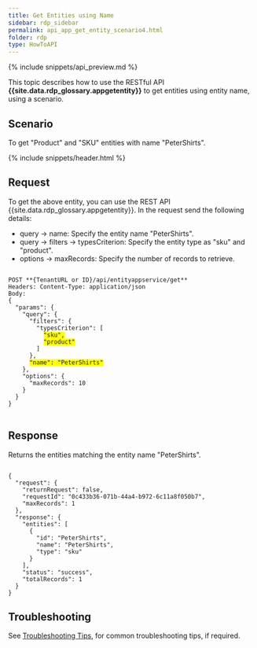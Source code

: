 ```yaml
---
title: Get Entities using Name
sidebar: rdp_sidebar
permalink: api_app_get_entity_scenario4.html
folder: rdp
type: HowToAPI
---
```


{% include snippets/api_preview.md %}

This topic describes how to use the RESTful API **{{site.data.rdp_glossary.appgetentity}}** to get entities using entity name, using a scenario. 

## Scenario

To get "Product" and "SKU" entities with name "PeterShirts".

{% include snippets/header.html %}

## Request

To get the above entity, you can use the REST API {{site.data.rdp_glossary.appgetentity}}. In the request send the following details:

* query -> name: Specify the entity name "PeterShirts".
* query -> filters -> typesCriterion: Specify the entity type as "sku" and "product".
* options -> maxRecords: Specify the number of records to retrieve.

<pre>
<code>
POST **{TenantURL or ID}/api/entityappservice/get**
Headers: Content-Type: application/json
Body:
{
  "params": {
    "query": {
      "filters": {
        "typesCriterion": [
          <span style="background-color: #FFFF00">"sku",</span>
          <span style="background-color: #FFFF00">"product"</span>
        ]
      },
      <span style="background-color: #FFFF00">"name": "PeterShirts"</span>
    },
    "options": {
      "maxRecords": 10
    }
  }
}
</code>
</pre> 

## Response

Returns the entities matching the entity name "PeterShirts".

<pre><code>
{
  "request": {
    "returnRequest": false,
    "requestId": "0c433b36-071b-44a4-b972-6c11a8f050b7",
    "maxRecords": 1
  },
  "response": {
    "entities": [
      {
        "id": "PeterShirts",
        "name": "PeterShirts",
        "type": "sku"
      }
    ],
    "status": "success",
    "totalRecords": 1
  }
}
</code></pre> 

## Troubleshooting

See [Troubleshooting Tips](api_troubleshooting_tips.html), for common troubleshooting tips, if required.

